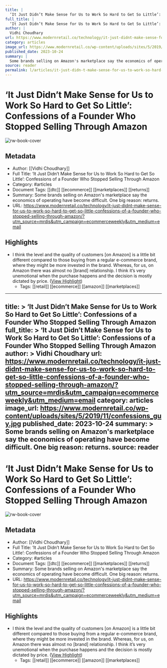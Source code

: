 ```yaml
---
title: |
  ‘It Just Didn’t Make Sense for Us to Work So Hard to Get So Little’: Confessions of a Founder Who Stopped Selling Through Amazon
full_title: |
  ‘It Just Didn’t Make Sense for Us to Work So Hard to Get So Little’: Confessions of a Founder Who Stopped Selling Through Amazon
author: |
  Vidhi Choudhary
url: https://www.modernretail.co/technology/it-just-didnt-make-sense-for-us-to-work-so-hard-to-get-so-little-confessions-of-a-founder-who-stopped-selling-through-amazon/?utm_source=mrdis&utm_campaign=ecommerceweekly&utm_medium=email
category: articles
image_url: https://www.modernretail.co/wp-content/uploads/sites/5/2019/11/confessions_guy.jpg
published_date: 2023-10-24
summary: |
  Some brands selling on Amazon's marketplace say the economics of operating have become difficult. One big reason: returns.
source: reader
permalink: l/articles/it-just-didn-t-make-sense-for-us-to-work-so-hard-to-get-so-little-confessions-of-a-founder-who
---
```

# ‘It Just Didn’t Make Sense for Us to Work So Hard to Get So Little’: Confessions of a Founder Who Stopped Selling Through Amazon

![rw-book-cover](https://www.modernretail.co/wp-content/uploads/sites/5/2019/11/confessions_guy.jpg)

## Metadata
- Author: [[Vidhi Choudhary]]
- Full Title: ‘It Just Didn’t Make Sense for Us to Work So Hard to Get So Little’: Confessions of a Founder Who Stopped Selling Through Amazon
- Category: #articles
- Document Tags: [[dtc]] [[ecommerce]] [[marketplaces]] [[returns]] 
- Summary: Some brands selling on Amazon's marketplace say the economics of operating have become difficult. One big reason: returns.
- URL: https://www.modernretail.co/technology/it-just-didnt-make-sense-for-us-to-work-so-hard-to-get-so-little-confessions-of-a-founder-who-stopped-selling-through-amazon/?utm_source=mrdis&utm_campaign=ecommerceweekly&utm_medium=email

## Highlights
- I think the level and the quality of customers [on Amazon] is a little bit different compared to those buying from a regular e-commerce brand, where they might be more invested in the brand. Whereas, for us, on Amazon there was almost no [brand] relationship. I think it’s very unemotional when the purchase happens and the decision is mostly dictated by price. ([View Highlight](https://read.readwise.io/read/01he021r1nkb1896e6xacb1hq8))
    - Tags: [[retail]] [[ecommerce]] [[amazon]] [[marketplaces]] 


---
title: >
  ‘It Just Didn’t Make Sense for Us to Work So Hard to Get So Little’: Confessions of a Founder Who Stopped Selling Through Amazon
full_title: >
  ‘It Just Didn’t Make Sense for Us to Work So Hard to Get So Little’: Confessions of a Founder Who Stopped Selling Through Amazon
author: >
  Vidhi Choudhary
url: https://www.modernretail.co/technology/it-just-didnt-make-sense-for-us-to-work-so-hard-to-get-so-little-confessions-of-a-founder-who-stopped-selling-through-amazon/?utm_source=mrdis&utm_campaign=ecommerceweekly&utm_medium=email
category: articles
image_url: https://www.modernretail.co/wp-content/uploads/sites/5/2019/11/confessions_guy.jpg
published_date: 2023-10-24
summary: >
  Some brands selling on Amazon's marketplace say the economics of operating have become difficult. One big reason: returns.
source: reader
---
# ‘It Just Didn’t Make Sense for Us to Work So Hard to Get So Little’: Confessions of a Founder Who Stopped Selling Through Amazon

![rw-book-cover](https://www.modernretail.co/wp-content/uploads/sites/5/2019/11/confessions_guy.jpg)

## Metadata
- Author: [[Vidhi Choudhary]]
- Full Title: ‘It Just Didn’t Make Sense for Us to Work So Hard to Get So Little’: Confessions of a Founder Who Stopped Selling Through Amazon
- Category: #articles
- Document Tags: [[dtc]] [[ecommerce]] [[marketplaces]] [[returns]] 
- Summary: Some brands selling on Amazon's marketplace say the economics of operating have become difficult. One big reason: returns.
- URL: https://www.modernretail.co/technology/it-just-didnt-make-sense-for-us-to-work-so-hard-to-get-so-little-confessions-of-a-founder-who-stopped-selling-through-amazon/?utm_source=mrdis&utm_campaign=ecommerceweekly&utm_medium=email

## Highlights
- I think the level and the quality of customers [on Amazon] is a little bit different compared to those buying from a regular e-commerce brand, where they might be more invested in the brand. Whereas, for us, on Amazon there was almost no [brand] relationship. I think it’s very unemotional when the purchase happens and the decision is mostly dictated by price. ([View Highlight](https://read.readwise.io/read/01he021r1nkb1896e6xacb1hq8))
    - Tags: [[retail]] [[ecommerce]] [[amazon]] [[marketplaces]] 


